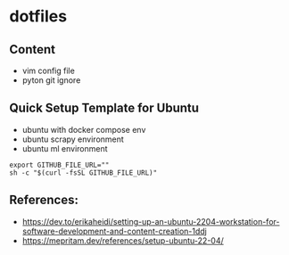 # dotfiles

## Content
- vim config file
- pyton git ignore 


## Quick Setup Template for Ubuntu

- ubuntu with docker compose env 
- ubuntu scrapy environment 
- ubuntu ml environment


```
export GITHUB_FILE_URL=""
sh -c "$(curl -fsSL GITHUB_FILE_URL)"
```



## References:

- https://dev.to/erikaheidi/setting-up-an-ubuntu-2204-workstation-for-software-development-and-content-creation-1ddj
- https://mepritam.dev/references/setup-ubuntu-22-04/